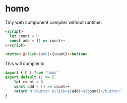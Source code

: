 # homo

Tiny web component compiler without runtime.

```html
<script>
  let count = 0
  const add = () => count++
</script>

<button @click={add}>{count}</button>
```

This will compile to

```js
import { h } from 'homo'
export default () => {
	let count = 0
  	const add = () => count++
	return h`<button @click=${add}>${count}</button>`
}
```
